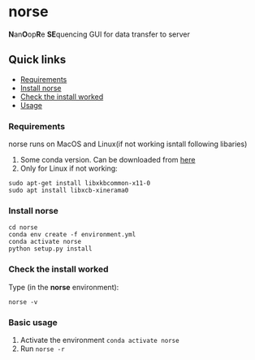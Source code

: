 # norse



**N**an**O**op**R**e **SE**quencing 
GUI for data transfer to server


## Quick links
  * [Requirements](#requirements)
  * [Install norse](#install-norse)
  * [Check the install worked](#check-the-install-worked)
  * [Usage](#basic-usage)

### Requirements

norse runs on MacOS and Linux(if not working isntall following libaries)
1. Some conda version. Can be downloaded from [here](https://www.anaconda.com/products/individual)
2. Only for Linux if not working:
```shell=
sudo apt-get install libxkbcommon-x11-0
sudo apt install libxcb-xinerama0
```



### Install norse
```shell=
cd norse
conda env create -f environment.yml
conda activate norse
python setup.py install
```



### Check the install worked

Type (in the <strong>norse</strong> environment):

```
norse -v
```

### Basic usage

1. Activate the environment ``conda activate norse``
2. Run ``norse -r``



